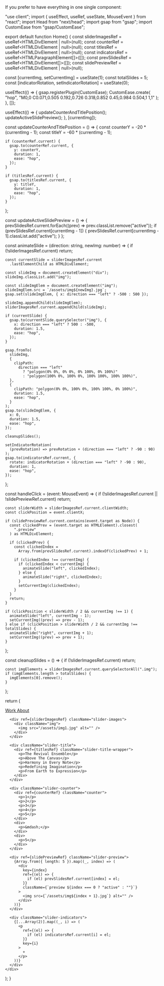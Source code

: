 If you prefer to have everything in one single component:

"use client";
import { useEffect, useRef, useState, MouseEvent } from "react";
import Head from "next/head";
import gsap from "gsap";
import CustomEase from "gsap/CustomEase";

export default function Home() {
  const sliderImagesRef = useRef<HTMLDivElement | null>(null);
  const counterRef = useRef<HTMLDivElement | null>(null);
  const titlesRef = useRef<HTMLDivElement | null>(null);
  const indicatorsRef = useRef<HTMLParagraphElement[]>([]);
  const prevSlidesRef = useRef<HTMLDivElement[]>([]);
  const slidePreviewRef = useRef<HTMLDivElement | null>(null);

  const [currentImg, setCurrentImg] = useState<number>(1);
  const totalSlides = 5;
  const [indicatorRotation, setIndicatorRotation] = useState<number>(0);

  useEffect(() => {
    gsap.registerPlugin(CustomEase);
    CustomEase.create(
      "hop",
      "M0,0 C0.071,0.505 0.192,0.726 0.318,0.852 0.45,0.984 0.504,1 1,1"
    );
  }, []);

  useEffect(() => {
    updateCounterAndTitlePosition();
    updateActiveSlidePreview();
  }, [currentImg]);

  const updateCounterAndTitlePosition = () => {
    const counterY = -20 * (currentImg - 1);
    const titleY = -60 * (currentImg - 1);

    if (counterRef.current) {
      gsap.to(counterRef.current, {
        y: counterY,
        duration: 1,
        ease: "hop",
      });
    }

    if (titlesRef.current) {
      gsap.to(titlesRef.current, {
        y: titleY,
        duration: 1,
        ease: "hop",
      });
    }
  };

  const updateActiveSlidePreview = () => {
    prevSlidesRef.current.forEach((prev) => prev.classList.remove("active"));
    if (prevSlidesRef.current[currentImg - 1]) {
      prevSlidesRef.current[currentImg - 1].classList.add("active");
    }
  };

  const animateSlide = (direction: string, newImg: number) => {
    if (!sliderImagesRef.current) return;

    const currentSlide = sliderImagesRef.current
      .lastElementChild as HTMLDivElement;

    const slideImg = document.createElement("div");
    slideImg.classList.add("img");

    const slideImgElem = document.createElement("img");
    slideImgElem.src = `/assets/img${newImg}.jpg`;
    gsap.set(slideImgElem, { x: direction === "left" ? -500 : 500 });

    slideImg.appendChild(slideImgElem);
    sliderImagesRef.current.appendChild(slideImg);

    if (currentSlide) {
      gsap.to(currentSlide.querySelector("img"), {
        x: direction === "left" ? 500 : -500,
        duration: 1.5,
        ease: "hop",
      });
    }

    gsap.fromTo(
      slideImg,
      {
        clipPath:
          direction === "left"
            ? "polygon(0% 0%, 0% 0%, 0% 100%, 0% 100%)"
            : "polygon(100% 0%, 100% 0%, 100% 100%, 100% 100%)",
      },
      {
        clipPath: "polygon(0% 0%, 100% 0%, 100% 100%, 0% 100%)",
        duration: 1.5,
        ease: "hop",
      }
    );
    gsap.to(slideImgElem, {
      x: 0,
      duration: 1.5,
      ease: "hop",
    });

    cleanupSlides();

    setIndicatorRotation(
      (prevRotation) => prevRotation + (direction === "left" ? -90 : 90)
    );
    gsap.to(indicatorsRef.current, {
      rotate: indicatorRotation + (direction === "left" ? -90 : 90),
      duration: 1,
      ease: "hop",
    });
  };

  const handleClick = (event: MouseEvent<HTMLDivElement>) => {
    if (!sliderImagesRef.current || !slidePreviewRef.current) return;

    const sliderWidth = sliderImagesRef.current.clientWidth;
    const clickPosition = event.clientX;

    if (slidePreviewRef.current.contains(event.target as Node)) {
      const clickedPrev = (event.target as HTMLElement).closest(
        ".preview"
      ) as HTMLDivElement;

      if (clickedPrev) {
        const clickedIndex =
          Array.from(prevSlidesRef.current).indexOf(clickedPrev) + 1;

        if (clickedIndex !== currentImg) {
          if (clickedIndex < currentImg) {
            animateSlide("left", clickedIndex);
          } else {
            animateSlide("right", clickedIndex);
          }
          setCurrentImg(clickedIndex);
        }
      }
      return;
    }

    if (clickPosition < sliderWidth / 2 && currentImg !== 1) {
      animateSlide("left", currentImg - 1);
      setCurrentImg((prev) => prev - 1);
    } else if (clickPosition > sliderWidth / 2 && currentImg !== totalSlides) {
      animateSlide("right", currentImg + 1);
      setCurrentImg((prev) => prev + 1);
    }
  };

  const cleanupSlides = () => {
    if (!sliderImagesRef.current) return;

    const imgElements = sliderImagesRef.current.querySelectorAll(".img");
    if (imgElements.length > totalSlides) {
      imgElements[0].remove();
    }
  };

  return (
    <div onClick={handleClick} className="slider">
      <Head>
        <title>Camille Mormal Slider | Codegrid</title>
        <meta name="viewport" content="width=device-width, initial-scale=1.0" />
        <link rel="stylesheet" href="styles.css" />
      </Head>
      <nav>
        <a href="#" id="active">
          Work
        </a>
        <a href="#">About</a>
      </nav>

      <div ref={sliderImagesRef} className="slider-images">
        <div className="img">
          <img src="/assets/img1.jpg" alt="" />
        </div>
      </div>

      <div className="slider-title">
        <div ref={titlesRef} className="slider-title-wrapper">
          <p>The Revival Ensemble</p>
          <p>Above The Canvas</p>
          <p>Harmony in Every Note</p>
          <p>Redefining Imagination</p>
          <p>From Earth to Expression</p>
        </div>
      </div>

      <div className="slider-counter">
        <div ref={counterRef} className="counter">
          <p>1</p>
          <p>2</p>
          <p>3</p>
          <p>4</p>
          <p>5</p>
        </div>
        <div>
          <p>&mdash;</p>
        </div>
        <div>
          <p>5</p>
        </div>
      </div>

      <div ref={slidePreviewRef} className="slider-preview">
        {Array.from({ length: 5 }).map((_, index) => (
          <div
            key={index}
            ref={(el) => {
              if (el) prevSlidesRef.current[index] = el;
            }}
            className={`preview ${index === 0 ? "active" : ""}`}
          >
            <img src={`/assets/img${index + 1}.jpg`} alt="" />
          </div>
        ))}
      </div>

      <div className="slider-indicators">
        {[...Array(2)].map((_, i) => (
          <p
            ref={(el) => {
              if (el) indicatorsRef.current[i] = el;
            }}
            key={i}
          >
            +
          </p>
        ))}
      </div>
    </div>
  );
}
